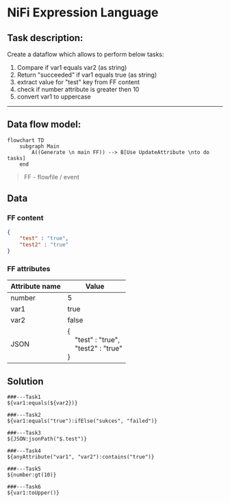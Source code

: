 # NiFi Expression Language

## Task description:

Create a dataflow which allows to perform below tasks:

1.  Compare if var1 equals var2 (as string)
2.  Return "succeeded" if var1 equals true (as string)
3.  extract value for "test" key from FF content
4.  check if number attribute is greater then 10
5.  convert var1 to uppercase

* * *

## Data flow model:

```mermaid
flowchart TD
    subgraph Main
        A((Generate \n main FF)) --> B[Use UpdateAttribute \nto do tasks]
    end 

```

> FF - flowfile / event

## Data

### FF content

```JSON
{
    "test" : "true",
    "test2" : "true"
}
```

### FF attributes

| Attribute name | Value |
| --- | --- |
| number | 5   |
| var1 | true |
| var2 | false |
| JSON | {  <br>    "test" : "true",  <br>    "test2" : "true"  <br>} |


## Solution

```NiFi
###---Task1
${var1:equals(${var2})}

###---Task2
${var1:equals("true"):ifElse("sukces", "failed")}

###---Task3
${JSON:jsonPath("$.test")}

###---Task4
${anyAttribute("var1", "var2"):contains("true")}

###---Task5
${number:gt(10)}

###---Task6
${var1:toUpper()}

```
